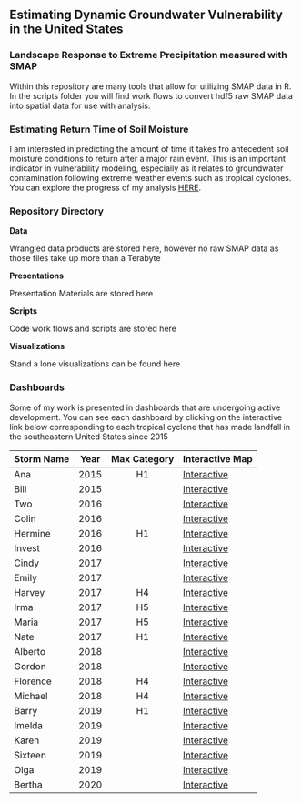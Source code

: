 ## Estimating Dynamic Groundwater Vulnerability in the United States

### Landscape Response to Extreme Precipitation measured with SMAP

Within this repository are many tools that allow for utilizing SMAP data in R. In the scripts folder you will find work flows to convert hdf5 raw SMAP data into spatial data for use with analysis.

### Estimating Return Time of Soil Moisture

I am interested in predicting the amount of time it takes fro antecedent soil moisture conditions to return after a major rain event. This is an important indicator in vulnerability modeling, especially as it relates to groundwater contamination following extreme weather events such as tropical cyclones. You can explore the progress of my analysis [HERE](https://murraygeo.com/post/agu2020/agu2020_post/).

### Repository Directory

**Data**

Wrangled data products are stored here, however no raw SMAP data as those files take up more than a Terabyte

**Presentations**

Presentation Materials are stored here

**Scripts**

Code work flows and scripts are stored here

**Visualizations**

Stand a lone visualizations can be found here

### Dashboards

Some of my work is presented in dashboards that are undergoing active development. You can see each dashboard by clicking on the interactive link below corresponding to each tropical cyclone that has made landfall in the southeastern United States since 2015

| Storm Name | Year | Max Category | Interactive Map                                    |
|------------|------|:------------:|----------------------------------------------------|
| Ana        | 2015 |      H1      | [Interactive](https://murraygeo.com/dashboards/ANA_Dashboard.html)      |
| Bill       | 2015 |              | [Interactive](https://murraygeo.com/dashboards/BILL_Dashboard.html)     |
| Two        | 2016 |              | [Interactive](https://murraygeo.com/dashboards/TWO_Dashboard.html)      |
| Colin      | 2016 |              | [Interactive](https://murraygeo.com/dashboards/COLIN_Dashboard.html)    |
| Hermine    | 2016 |      H1      | [Interactive](https://murraygeo.com/dashboards/HERMINE_Dashboard.html)  |
| Invest     | 2016 |              | [Interactive](https://murraygeo.com/dashboards/INVEST_Dashboard.html)   |
| Cindy      | 2017 |              | [Interactive](https://murraygeo.com/dashboards/CINDY_Dashboard.html)    |
| Emily      | 2017 |              | [Interactive](https://murraygeo.com/dashboards/EMILY_Dashboard.html)    |
| Harvey     | 2017 |      H4      | [Interactive](https://murraygeo.com/dashboards/HARVEY_Dashboard.html)   |
| Irma       | 2017 |      H5      | [Interactive](https://murraygeo.com/dashboards/IRMA_Dashboard.html)     |
| Maria      | 2017 |      H5      | [Interactive](https://murraygeo.com/dashboards/MARIA_Dashboard.html)    |
| Nate       | 2017 |      H1      | [Interactive](https://murraygeo.com/dashboards/NATE_Dashboard.html)     |
| Alberto    | 2018 |              | [Interactive](https://murraygeo.com/dashboards/ALBERTO_Dashboard.html)  |
| Gordon     | 2018 |              | [Interactive](https://murraygeo.com/dashboards/GORDON_Dashboard.html)   |
| Florence   | 2018 |      H4      | [Interactive](https://murraygeo.com/dashboards/FLORENCE_Dashboard.html) |
| Michael    | 2018 |      H4      | [Interactive](https://murraygeo.com/dashboards/MICHAEL_Dashboard.html)  |
| Barry      | 2019 |      H1      | [Interactive](https://murraygeo.com/dashboards/BARRY_Dashboard.html)    |
| Imelda     | 2019 |              | [Interactive](https://murraygeo.com/dashboards/IMELDA_Dashboard.html)   |
| Karen      | 2019 |              | [Interactive](https://murraygeo.com/dashboards/KAREN_Dashboard.html)    |
| Sixteen    | 2019 |              | [Interactive](https://murraygeo.com/dashboards/SIXTEEN_Dashboard.html)  |
| Olga       | 2019 |              | [Interactive](https://murraygeo.com/dashboards/OLGA_Dashboard.html)     |
| Bertha     | 2020 |              | [Interactive](https://murraygeo.com/dashboards/BERTHA_Dashboard.html)   |
